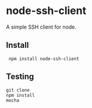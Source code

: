 # node-ssh-client

A simple SSH client for node.


## Install

     npm install node-ssh-client

## Testing

    git clone 
    npm install
    mocha
